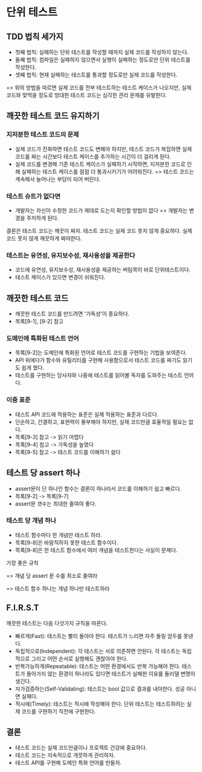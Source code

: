 # 단위 테스트

## TDD 법칙 세가지
* 첫째 법칙: 실패하는 단위 테스트를 작성할 때까지 실제 코드를 작성하지 않는다.
* 둘째 법칙: 컴파일은 실패하지 않으면서 실행이 실패하는 정도로만 단위 테스트를 작성한다.
* 셋째 법칙: 현재 실패하는 테스트를 통과할 정도로만 실제 코드를 작성한다.

=> 위의 방법을 따르면 실제 코드를 전부 테스트하는 테스트 케이스가 나오지만, 실제 코드와 맞먹을 정도로 방대한 테스트 코드는 심각한 관리 문제를 유발한다.

## 깨끗한 테스트 코드 유지하기
### 지저분한 테스트 코드의 문제
* 실제 코드가 진화하면 테스트 코드도 변해야 하지만, 테스트 코드가 복잡하면 실제 코드를 짜는 시간보다 테스트 케이스를 추가하는 시간이 더 걸리게 된다.
* 실제 코드를 변경해 기존 테스트 케이스가 실패하기 시작하면, 지저분한 코드로 인해 실패하는 테스트 케이스를 점점 더 통과시키기가 어려워진다. => 테스트 코드는 계속해서 늘어나는 부담이 되어 버린다.

### 테스트 슈트가 없다면
* 개발자는 자신이 수정한 코드가 제대로 도는지 확인할 방법이 없다 => 개발자는 변경을 주저하게 된다. 

결론은 테스트 코드는 깨끗이 짜자.
테스트 코드는 실제 코드 못지 않게 중요하다.
실제 코드 못지 않게 깨끗하게 짜야한다.

### 테스트는 유연성, 유지보수성, 재사용성을 제공한다
* 코드에 유연성, 유지보수성, 재사용성을 제공하는 버팀목이 바로 단위테스트이다.
* 테스트 케이스가 있으면 변경이 쉬워진다.

## 깨끗한 테스트 코드
* 깨끗한 테스트 코드를 만드려면 '가독성'이 중요하다.
* 목록[9-1], [9-2] 참고

### 도메인에 특화된 테스트 언어
* 목록[9-2]는 도메인에 특화된 언어로 테스트 코드를 구현하는 기법을 보여준다.
* API 위에다가 함수와 유틸리티를 구현해 사용함으로서 테스트 코드를 짜기도 읽기도 쉽게 했다.
* 테스트를 구현하는 당사자와 나중에 테스트를 읽어볼 독자를 도와주는 테스트 언어다.

### 이중 표준
* 테스트 API 코드에 적용하는 표준은 실제 적용하는 표준과 다르다.
* 단순하고, 간결하고, 표현력이 풍부해야 하지만, 실제 코드만큼 효율적일 필요는 없다.
* 목록[9-3] 참고 -> 읽기 어렵다
* 목록[9-4] 참고 -> 가독성을 높였다
* 목록[9-5] 참고 -> 테스트 코드를 이해하기 쉽다

## 테스트 당 assert 하나
* assert문이 단 하나인 함수는 결론이 하나라서 코드를 이해하기 쉽고 빠르다.
* 목록[9-2] -> 목록[9-7]
* assert문 갯수는 최대한 줄여야 좋다.

### 테스트 당 개념 하나
* 테스트 함수마다 한 개념만 테스트 하라.
* 목록[9-8]은 바람직하지 못한 테스트 함수이다.
* 목록[9-8]은 한 테스트 함수에서 여러 개념을 테스트한다는 사실이 문제다.

가장 좋은 규칙

=> 개념 당 assert 문 수를 최소로 줄여라

=> 테스트 함수 하나는 개념 하나만 테스트하라

## F.I.R.S.T

깨끗한 테스트는 다음 다섯가지 규칙을 따른다.

* 빠르게(Fast): 테스트는 빨리 돌아야 한다. 테스트가 느리면 자주 돌릴 엄두를 못낸다.
* 독립적으로(Independent): 각 테스트는 서로 의존하면 안된다. 각 테스트는 독립적으로 그리고 어떤 순서로 실행해도 괜찮아야 한다.
* 반복가능하게(Repeatable): 테스트는 어떤 환경에서도 반복 가능해야 한다. 테스트가 돌아가지 않는 환경이 하나라도 있다면 테스트가 실패한 이유를 둘러댈 변명이 생긴다.
* 자가검증하는(Self-Validating): 테스트는 bool 값으로 결과를 내야한다. 성공 아니면 실패다.
* 적시에(Timely): 테스트는 적시에 작성해야 한다. 단위 테스트는 테스트하려는 실제 코드를 구현하기 직전에 구현한다.

## 결론
* 테스트 코드는 실제 코드만큼이나 프로젝트 건강에 중요하다.
* 테스트 코드는 지속적으로 개끗하게 관리하자.
* 테스트 API를 구현해 도메인 특화 언어를 만들자.
